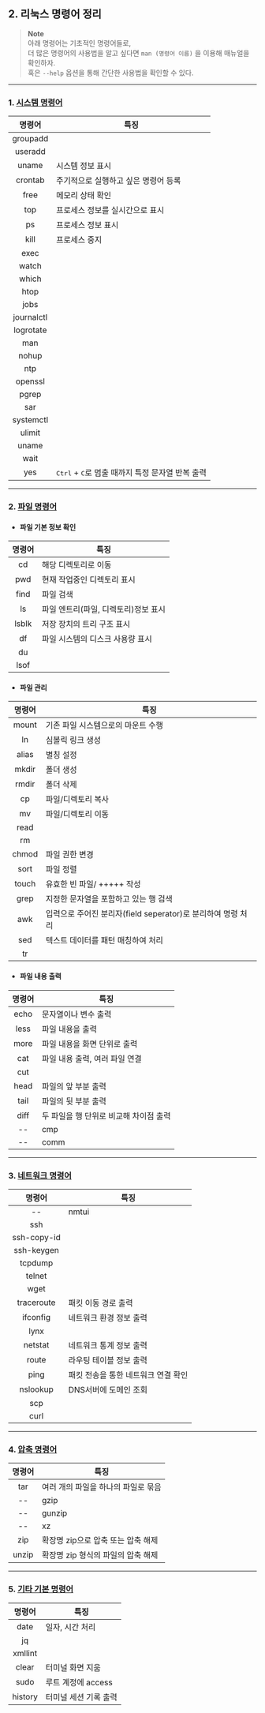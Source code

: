 
## 2. 리눅스 명령어 정리 
> __Note__ <br>
아래 명령어는 기초적인 명령어들로,<br>
더 많은 명령어의 사용법을 알고 싶다면 `man (명령어 이름)` 을 이용해 매뉴얼을 확인하자. <br>
혹은 `--help` 옵션을 통해 간단한 사용법을 확인할 수 있다.
---
### 1. [시스템 명령어](1-system-command.md)

| 명령어 | 특징 |
| :----: | ------------------------------------------- |
| groupadd |  |
| useradd |  |
| uname | 시스템 정보 표시 |
| crontab | 주기적으로 실행하고 싶은 명령어 등록 |
| free | 메모리 상태 확인 |
| top | 프로세스 정보를 실시간으로 표시 |
| ps | 프로세스 정보 표시 |
| kill | 프로세스 중지 |
| exec |  |
| watch |  |
| which |  |
| htop |  |
| jobs |  |
| journalctl |  |
| logrotate |  |
| man |  |
| nohup |  |
| ntp |  |
| openssl |  |
| pgrep |  |
| sar |  |
| systemctl |  |
| ulimit |  |
| uname |  |
| wait |  |
| yes | <kbd>Ctrl</kbd> + <kbd>C</kbd>로 멈출 때까지 특정 문자열 반복 출력 |

---
### 2. [파일 명령어](2-file-command.md)
- #### 파일 기본 정보 확인
| 명령어 | 특징 |
| :----: | ---------------------------------------------- |
| cd | 해당 디렉토리로 이동 |
| pwd | 현재 작업중인 디렉토리 표시 |
| find | 파일 검색 |
| ls | 파일 엔트리(파일, 디렉토리)정보 표시 |
| lsblk | 저장 장치의 트리 구조 표시 |
| df | 파일 시스템의 디스크 사용량 표시 |
| du | |
| lsof | |


- #### 파일 관리
| 명령어 | 특징 |
| :----: | ---------------------------------------------- |
| mount | 기존 파일 시스템으로의 마운트 수행　　　　　 　　|
| ln | 심볼릭 링크 생성 |
| alias | 별칭 설정 |
| mkdir | 폴더 생성 |
| rmdir | 폴더 삭제 |
| cp | 파일/디렉토리 복사 |
| mv | 파일/디렉토리 이동 |
| read | |
| rm | |
| chmod | 파일 권한 변경 |
| sort | 파일 정렬 |
| touch | 유효한 빈 파일/ +++++ 작성 |
| grep | 지정한 문자열을 포함하고 있는 행 검색 |
| awk | 입력으로 주어진 분리자(field seperator)로 분리하여 명령 처리 |
| sed | 텍스트 데이터를 패턴 매칭하여 처리 |
| tr | |

- #### 파일 내용 출력
| 명령어| 특징 |
| :----: | ---------------------------------------------- |
| echo | 문자열이나 변수 출력 |
| less | 파일 내용을 출력 |
| more | 파일 내용을 화면 단위로 출력 |
| cat | 파일 내용 출력, 여러 파일 연결 |
| cut |  |
| head | 파일의 앞 부분 출력|
| tail | 파일의 뒷 부분 출력|
| diff | 두 파일을 행 단위로 비교해 차이점 출력 |
--| cmp | 두 파일을 바이트 단위로 비교해 차이점 출력 |--
--| comm | 두 파일을 동일한 행 단위로 비교해 차이점 출력 |--

---
### 3. [네트워크 명령어](3-network-command.md)
| 명령어| 특징 |
| :----: | ------------------------------------------- |
--| nmtui | 전반적인 네트워크 관련 작업 진행 |--
| ssh |  |
| ssh-copy-id |  |
| ssh-keygen |  |
| tcpdump |  |
| telnet |  |
| wget |  |
| traceroute | 패킷 이동 경로 출력 |
| ifconfig | 네트워크 환경 정보 출력 |
| lynx | |
| netstat | 네트워크 통계 정보 출력 |
| route | 라우팅 테이블 정보 출력 |
| ping | 패킷 전송을 통한 네트워크 연결 확인 |
| nslookup | DNS서버에 도메인 조회 |
| scp | |
| curl |  |

---
### 4. [압축 명령어](4-compress-command.md)
| 명령어| 특징 |
| :----: | ------------------------------------------- |
| tar | 여러 개의 파일을 하나의 파일로 묶음 |
--| gzip | gzip 형식으로 파일 압축 또는 압축 해제 |--
--| gunzip | gzip 형식 파일의 압축 해제 |--
--| xz | 확장명 xz로 압축 또는 압축 해제 |--
| zip | 확장명 zip으로 압축 또는 압축 해제 |
| unzip | 확장명 zip 형식의 파일의 압축 해제 |

---
### 5. [기타 기본 명령어](5-etc-command.md)
| 명령어| 특징 |
| :----: | ------------------------------------------- |
| date | 일자, 시간 처리 |
| jq | |
| xmllint | |
| clear | 터미널 화면 지움 |
| sudo | 루트 계정에 access|
| history | 터미널 세션 기록 출력|



